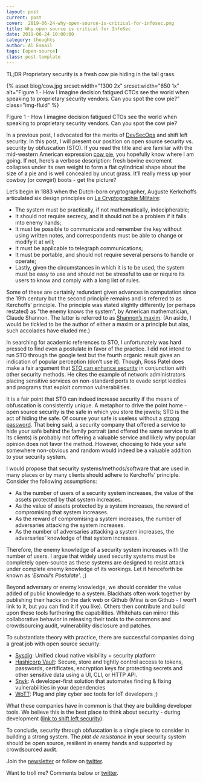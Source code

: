 ```yaml
---
layout: post
current: post
cover:  2019-06-24-why-open-source-is-critical-for-infosec.png
title: Why open source is critical for InfoSec
date: 2019-06-24 10:00:00
category: thoughts
author: Al Esmail
tags: [open-source]
class: post-template
---
```


TL;DR Proprietary security is a fresh cow pie hiding in the tall grass.

{% asset blog/cow.jpg srcset:width="1300 2x" srcset:width="650 1x" alt="Figure 1 - How I imagine decision fatigued CTOs see the world when speaking to proprietary security vendors. Can you spot the cow pie?" class="img-fluid" %}

Figure 1 - How I imagine decision fatigued CTOs see the world when speaking to proprietary security vendors. Can you spot the cow pie?

In a previous post, I advocated for the merits of [DevSecOps]({{site.url}}/blog/thoughts/2019/06/23/why-shift-left-security-is-relevant-for-iot) and shift left security.  In this post, I will present our position on open source security vs. security by obfuscation (STO).  If you read the title and are familiar with the mid-western American expression [cow pie](https://www.urbandictionary.com/define.php?term=Cow%20pie), you hopefully know where I am going.  If not, here’s a verbose description: fresh bovine excrement collapses under its own weight to form a flat cylindrical shape about the size of a pie and is well concealed by uncut grass.  It’ll really mess up your cowboy (or cowgirl) boots - get the picture?

Let’s begin in 1883 when the Dutch-born cryptographer, Auguste Kerkchoffs articulated six design principles on [La Cryptographie Militaire](http://www.gutenberg.us/articles/shannon%27s_maxim):

* The system must be practically, if not mathematically, indecipherable;
* It should not require secrecy, and it should not be a problem if it falls into enemy hands;
* It must be possible to communicate and remember the key without using written notes, and correspondents must be able to change or modify it at will;
* It must be applicable to telegraph communications;
* It must be portable, and should not require several persons to handle or operate;
* Lastly, given the circumstances in which it is to be used, the system must be easy to use and should not be stressful to use or require its users to know and comply with a long list of rules.

Some of these are certainly redundant given advances in computation since the 19th century but the second principle remains and is referred to as Kerchoffs’ principle.  The principle was stated slightly differently (or perhaps restated) as "the enemy knows the system", by American mathematician, Claude Shannon.  The latter is referred to as [Shannon’s maxim](http://netlab.cs.ucla.edu/wiki/files/shannon1949.pdf). (An aside, I would be tickled to be the author of either a maxim or a principle but alas, such accolades have eluded me.)

In searching for academic references to STO, I unfortunately was hard pressed to find even a postulate in favor of the practice.  I did not intend to run STO through the google test but the fourth organic result gives an indication of popular perception (don’t use it).  Though, Ross Patel does make a fair argument that [STO can enhance security](https://www.bcs.org/content/ConWebDoc/2788) in conjunction with other security methods.  He cites the example of network administrators placing sensitive services on non-standard ports to evade script kiddies and programs that exploit common vulnerabilities.  

It is a fair point that STO can indeed increase security if the means of obfuscation is consistently unique.  A metaphor to drive the point home - open source security is the safe in which you store the jewels; STO is the act of hiding the safe. Of course your safe is useless without a [strong password]({{site.url}}/blog/thoughts/2019/06/22/wott-secures-the-internet-of-things). That being said, a security company that offered a service to hide your safe behind the family portrait (and offered the same service to all its clients) is probably not offering a valuable service and likely why popular opinion does not favor the method. However, choosing to hide your safe somewhere non-obvious and random would indeed be a valuable addition to your security system.  

I would propose that security systems/methods/software that are used in many places or by many clients should adhere to Kerchoffs’ principle. Consider the following assumptions:

* As the number of users of a security system increases, the value of the assets protected by that system increases.
* As  the value of assets protected by a system increases, the reward of compromising that system increases.
* As the reward of compromising a system increases, the number of adversaries attacking the system increases.
* As the number of adversaries attacking a system increases, the adversaries’ knowledge of that system increases.

Therefore, the enemy knowledge of a security system increases with the number of users.  I argue that widely used security systems must be completely open-source as these systems are designed to resist attack under complete enemy knowledge of its workings. Let it henceforth be known as _‘Esmail’s Postulate’_. ;)

Beyond adversary or enemy knowledge, we should consider the value added of public knowledge to a system.  Blackhats often work together by publishing their hacks on the dark web or Github (Mirai is on Github - I won’t link to it, but you can find it if you like). Others then contribute and build upon these tools furthering the capabilities.  Whitehats can mirror this collaborative behavior in releasing their tools to the commons and crowdsourcing audit, vulnerability disclosure and patches.

To substantiate theory with practice, there are successful companies doing a great job with open source security:

* [Sysdig](https://github.com/draios): Unified cloud native visibility + security platform
* [Hashicorp Vault](https://github.com/hashicorp/vault): Secure, store and tightly control access to tokens, passwords, certificates, encryption keys for protecting secrets and other sensitive data using a UI, CLI, or HTTP API.
* [Snyk](https://github.com/snyk/snyk): A developer-first solution that automates finding & fixing vulnerabilities in your dependencies
* [WoTT](https://github.com/WoTTsecurity/agent): Plug and play cyber sec tools for IoT developers ;)

What these companies have in common is that they are building developer tools.  We believe this is the best place to think about security - during development ([link to shift left security]({{site.url}}blog/thoughts/2019/06/23/why-shift-left-security-is-relevant-for-iot)).

To conclude, security through obfuscation is a single piece to consider in building a strong system.  The _plat de resistance_ in your security system should be open source, resilient in enemy hands and supported by crowdsourced audit.

Join the [newsletter](http://eepurl.com/ge0niv) or follow on [twitter](https://www.twitter.com/wottsecurity).

Want to troll me? Comments below or [twitter](https://www.twitter.com/wottsecurity).
